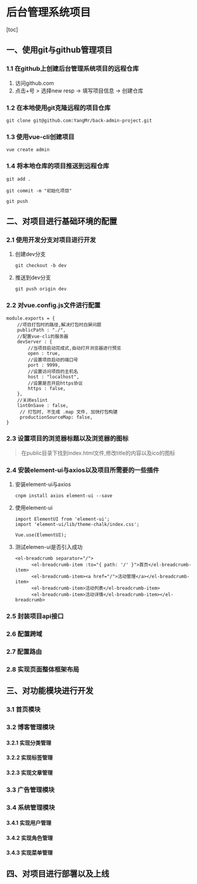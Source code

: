 # 后台管理系统项目

[toc]



## 一、使用git与github管理项目

### 1.1 在github上创建后台管理系统项目的远程仓库

1. 访问github.com
2. 点击+号 > 选择new resp -> 填写项目信息 -> 创建仓库

### 1.2 在本地使用git克隆远程的项目仓库

```
git clone git@github.com:YangMr/back-admin-project.git
```

### 1.3 使用vue-cli创建项目

```
vue create admin
```

### 1.4 将本地仓库的项目推送到远程仓库

```
git add .

git commit -m "初始化项目"

git push
```

## 二、对项目进行基础环境的配置

### 2.1 使用开发分支对项目进行开发

1. 创建dev分支

   ```
   git checkout -b dev
   ```

2. 推送到dev分支

   ```
   git push origin dev
   ```

### 2.2 对vue.config.js文件进行配置

```
module.exports = {
    //项目打包时的路径,解决打包时白屏问题
    publicPath : "./", 
    //配置vue-cli的服务器
    devServer : {
        //当项目启动完成式,自动打开浏览器进行预览
        open : true,
        //设置项目启动的端口号
        port : 9999,
        //设置访问项目的主机名
        host : "localhost",
        //设置是否开启https协议
        https : false,
    },
    //关闭eslint
    lintOnSave : false,
     // 打包时, 不生成 .map 文件, 加快打包构建
     productionSourceMap: false,
}
```



### 2.3 设置项目的浏览器标题以及浏览器的图标

> 在public目录下找到index.html文件,修改title的内容以及ico的图标

### 2.4 安装element-ui与axios以及项目所需要的一些插件

1. 安装element-ui与axios

   ```
   cnpm install axios element-ui --save
   ```

2. 使用element-ui

   ```
   import ElementUI from 'element-ui';
   import 'element-ui/lib/theme-chalk/index.css';
   
   Vue.use(ElementUI);
   ```

3. 测试elemen-ui是否引入成功

   ```
   <el-breadcrumb separator="/">
         <el-breadcrumb-item :to="{ path: '/' }">首页</el-breadcrumb-item>
         <el-breadcrumb-item><a href="/">活动管理</a></el-breadcrumb-item>
         <el-breadcrumb-item>活动列表</el-breadcrumb-item>
         <el-breadcrumb-item>活动详情</el-breadcrumb-item></el-breadcrumb>
   ```

   

### 2.5 封装项目api接口

### 2.6 配置跨域

### 2.7 配置路由

### 2.8 实现页面整体框架布局

## 三、对功能模块进行开发

### 3.1 首页模块

### 3.2 博客管理模块

#### 3.2.1 实现分类管理

#### 3.2.2 实现标签管理

#### 3.2.3 实现文章管理

### 3.3 广告管理模块

### 3.4 系统管理模块

#### 3.4.1 实现用户管理

#### 3.4.2 实现角色管理

#### 3.4.3 实现菜单管理

## 四、对项目进行部署以及上线